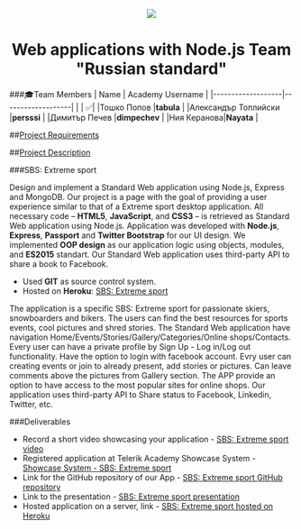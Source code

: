 <p align="center">
<a href="http://academy.telerik.com/">
<img src="https://camo.githubusercontent.com/08ecbe7b67d65cc7c6990787e2836b27b4296f2d/68747470733a2f2f7261772e6769746875622e636f6d2f666c65787472792f54656c6572696b2d41636164656d792f6d61737465722f50726f6772616d6d696e6725323077697468253230432532332f436f6465732f4f746865722f54656c6572696b2e706e67"/>
</a>

<h1 align="center">Web applications with Node.js Team "Russian standard"</h1>

###:mortar_board:Team Members
| Name              | Academy Username      	|
|-------------------|-------------------|
|                   | :white_check_mark:|
|Тошко Попов |__tabula__	        |
|Александър Топлийски |__persssi__	        |
|Димитър Печев |__dimpechev__ |	
|Ния Керанова|__Nayata__       	|	

##<a href="http://github.com/Web-APPs-Nodejs/Russian-standard/blob/master/Project-Requirements.md">Project Requirements</a>  

##<a href="./documentation/README.md">Project Description</a>  

###SBS: Extreme sport

Design and implement a Standard Web application using Node.js, Express and MongoDB. Our project is a page with the goal of providing a user experience similar to that of a Extreme sport desktop application. All necessary code – __HTML5__, __JavaScript__, and __CSS3__ – is retrieved as Standard Web application using Node.js.
Application was developed with __Node.js__, __Express__, __Passport__ and __Twitter Bootstrap__ for our UI design. We implemented __OOP design__ as our application logic using objects, modules, and __ES2015__ standart. Our Standard Web application uses third-party API to share a book to Facebook.

* Used __GIT__ as source control system. 
* Hosted on __Heroku__: <a href="https://extreme-sports.herokuapp.com">SBS: Extreme sport</a>


The application is a specific SBS: Extreme sport for passionate skiers, snowboarders and bikers. The users can find the best resources for sports events, cool pictures and shred stories. 
The Standard Web application have navigation Home/Events/Stories/Gallery/Categories/Online shops/Contacts. Every user can have a private profile by Sign Up - Log in/Log out functionality. Have the option to login with facebook account. Evry user can creating events or join to already present, add stories or pictures. Can leave comments above the pictures from Gallery section. The APP provide an option to have access to the most popular sites for online shops. Our application uses third-party API to Share status to Facebook, Linkedin, Twitter, etc.

###Deliverables
  * Record a short video showcasing your application - <a href="http://www.screencast.com/t/I9S1fHUunvFG">SBS: Extreme sport video</a>
  * Registered application at Telerik Academy Showcase System - <a href="http://best.telerikacademy.com/projects/402/SBS-Extreme-sport">Showcase System - SBS: Extreme sport</a>
  * Link for the GitHub repository of our App - <a href="https://github.com/Web-APPs-Nodejs/Russian-standard">SBS: Extreme sport GitHub repository</a>
  * Link to the presentation - <a href="https://prezi.com/6myuqmxzst8y/team-quotrussian-standardquot/">SBS: Extreme sport presentation</a>
  * Hosted application on a server, link - <a href="https://extreme-sports.herokuapp.com/">SBS: Extreme sport hosted on Heroku</a>
